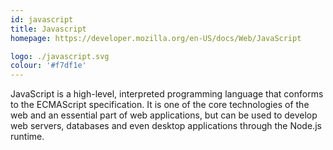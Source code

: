 ```yaml
---
id: javascript
title: Javascript
homepage: https://developer.mozilla.org/en-US/docs/Web/JavaScript

logo: ./javascript.svg
colour: '#f7df1e'
---
```


JavaScript is a high-level, interpreted programming language that conforms to the ECMAScript specification. It is one of the core technologies of the web and an essential part of web applications, but can be used to develop web servers, databases and even desktop applications through the Node.js runtime.
